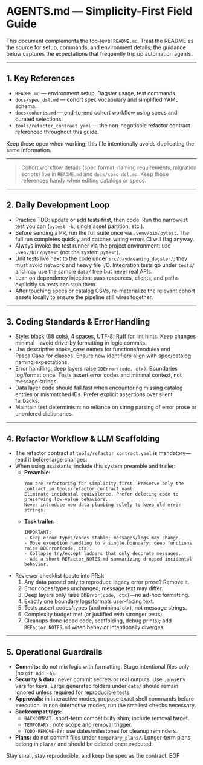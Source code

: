 # AGENTS.md — Simplicity-First Field Guide

This document complements the top-level `README.md`. Treat the README as the source for setup, commands, and environment details; the guidance below captures the expectations that frequently trip up automation agents.

---

## 1. Key References
- `README.md` — environment setup, Dagster usage, test commands.
- `docs/spec_dsl.md` — cohort spec vocabulary and simplified YAML schema.
- `docs/cohorts.md` — end-to-end cohort workflow using specs and curated selections.
- `tools/refactor_contract.yaml` — the non-negotiable refactor contract referenced throughout this guide.

Keep these open when working; this file intentionally avoids duplicating the same information.

---

> Cohort workflow details (spec format, naming requirements, migration scripts) live in `README.md` and `docs/spec_dsl.md`. Keep those references handy when editing catalogs or specs.

---

## 2. Daily Development Loop
- Practice TDD: update or add tests first, then code. Run the narrowest test you can (`pytest -k`, single asset partition, etc.).
- Before sending a PR, run the full suite once via `.venv/bin/pytest`. The full run completes quickly and catches wiring errors CI will flag anyway.
- Always invoke the test runner via the project environment: use `.venv/bin/pytest` (not the system `pytest`).
- Unit tests live next to the code under `src/daydreaming_dagster/`; they must avoid network and heavy file I/O. Integration tests go under `tests/` and may use the sample `data/` tree but never real APIs.
- Lean on dependency injection: pass resources, clients, and paths explicitly so tests can stub them.
- After touching specs or catalog CSVs, re-materialize the relevant cohort assets locally to ensure the pipeline still wires together.

---

## 3. Coding Standards & Error Handling
- Style: black (88 cols), 4 spaces, UTF-8; Ruff for lint hints. Keep changes minimal—avoid drive-by formatting in logic commits.
- Use descriptive snake_case names for functions/modules and PascalCase for classes. Ensure new identifiers align with spec/catalog naming expectations.
- Error handling: deep layers raise `DDError(code, ctx)`. Boundaries log/format once. Tests assert error codes and minimal context, not message strings.
- Data layer code should fail fast when encountering missing catalog entries or mismatched IDs. Prefer explicit assertions over silent fallbacks.
- Maintain test determinism: no reliance on string parsing of error prose or unordered dictionaries.

---

## 4. Refactor Workflow & LLM Scaffolding
- The refactor contract at `tools/refactor_contract.yaml` is mandatory—read it before large changes.
- When using assistants, include this system preamble and trailer:
  - **Preamble:**
    ```
    You are refactoring for simplicity-first. Preserve only the contract in tools/refactor_contract.yaml.
    Eliminate incidental equivalence. Prefer deleting code to preserving low-value behaviors.
    Never introduce new data plumbing solely to keep old error strings.
    ```
  - **Task trailer:**
    ```
    IMPORTANT:
    - Keep error types/codes stable; messages/logs may change.
    - Move exception handling to a single boundary; deep functions raise DDError(code, ctx).
    - Collapse try/except ladders that only decorate messages.
    - Add a short REFactor_NOTES.md summarizing dropped incidental behavior.
    ```
- Reviewer checklist (paste into PRs):
  1. Any data passed only to reproduce legacy error prose? Remove it.
  2. Error codes/types unchanged; message text may differ.
  3. Deep layers only raise `DDError(code, ctx)`—no ad-hoc formatting.
  4. Exactly one boundary logs/formats user-facing text.
  5. Tests assert codes/types (and minimal ctx), not message strings.
  6. Complexity budget met (or justified with stronger tests).
  7. Cleanups done (dead code, scaffolding, debug prints); add `REFactor_NOTES.md` when behavior intentionally diverges.

---

## 5. Operational Guardrails
- **Commits:** do not mix logic with formatting. Stage intentional files only (no `git add -A`).
- **Security & data:** never commit secrets or real outputs. Use `.env`/env vars for keys. Large generated folders under `data/` should remain ignored unless required for reproducible tests.
- **Approvals:** in interactive modes, propose exact shell commands before execution. In non-interactive modes, run the smallest checks necessary.
- **Backcompat tags:**
  - `BACKCOMPAT:` short-term compatibility shim; include removal target.
  - `TEMPORARY:` note scope and removal trigger.
  - `TODO-REMOVE-BY:` use dates/milestones for cleanup reminders.
- **Plans:** do not commit files under `temporary_plans/`. Longer-term plans belong in `plans/` and should be deleted once executed.

Stay small, stay reproducible, and keep the spec as the contract. EOF

